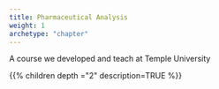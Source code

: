 ```yaml
---
title: Pharmaceutical Analysis
weight: 1
archetype: "chapter"
---
```


A course we developed and teach at Temple University

{{% children depth ="2" description=TRUE %}}
